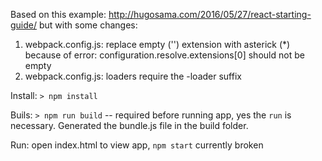 Based on this example: http://hugosama.com/2016/05/27/react-starting-guide/ but with some changes:
 1. webpack.config.js: replace empty ('') extension with asterick (*) because of error: configuration.resolve.extensions[0] should not be empty
 2. webpack.config.js: loaders require the -loader suffix 

Install:  `> npm install`

Buils:  `> npm run build` -- required before running app, yes the `run` is necessary. Generated the bundle.js file in the build folder.

Run:  open index.html to view app, `npm start` currently broken